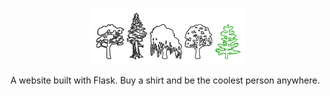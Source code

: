 <p align="center">
  <img src="https://github.com/maxmarzolf/trees-from-space/blob/main/logo.png" alt="Trees from Space logo" title="Trees from Space"/>
</p>
A website built with Flask. Buy a shirt and be the coolest person anywhere. 
